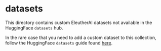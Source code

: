 # datasets

This directory contains custom EleutherAI datasets not available in the HuggingFace `datasets` hub.

In the rare case that you need to add a custom dataset to this collection, follow the
HuggingFace `datasets` guide found [here](https://huggingface.co/docs/datasets/dataset_script).
